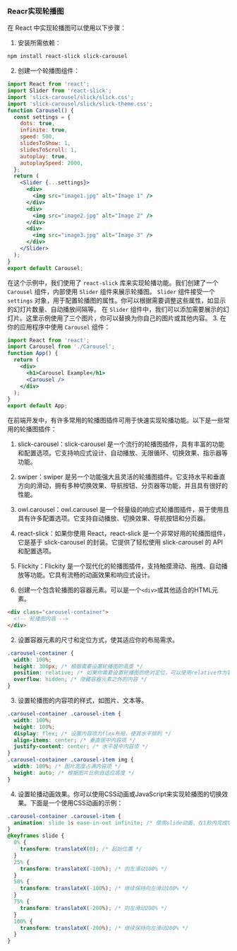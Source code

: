 ### Reacr实现轮播图

在 React 中实现轮播图可以使用以下步骤：

1. 安装所需依赖：
```bash
npm install react-slick slick-carousel
```
2. 创建一个轮播图组件：
```jsx
import React from 'react';
import Slider from 'react-slick';
import 'slick-carousel/slick/slick.css';
import 'slick-carousel/slick/slick-theme.css';
function Carousel() {
  const settings = {
    dots: true,
    infinite: true,
    speed: 500,
    slidesToShow: 1,
    slidesToScroll: 1,
    autoplay: true,
    autoplaySpeed: 2000,
  };
  return (
    <Slider {...settings}>
      <div>
        <img src="image1.jpg" alt="Image 1" />
      </div>
      <div>
        <img src="image2.jpg" alt="Image 2" />
      </div>
      <div>
        <img src="image3.jpg" alt="Image 3" />
      </div>
    </Slider>
  );
}
export default Carousel;
```
在这个示例中，我们使用了 `react-slick` 库来实现轮播功能。我们创建了一个 `Carousel` 组件，内部使用 `Slider` 组件来展示轮播图。
`Slider` 组件接受一个 `settings` 对象，用于配置轮播图的属性。你可以根据需要调整这些属性，如显示的幻灯片数量、自动播放间隔等。
在 `Slider` 组件中，我们可以添加需要展示的幻灯片。这里示例使用了三个图片，你可以替换为你自己的图片或其他内容。
3. 在你的应用程序中使用 `Carousel` 组件：
```jsx
import React from 'react';
import Carousel from './Carousel';
function App() {
  return (
    <div>
      <h1>Carousel Example</h1>
      <Carousel />
    </div>
  );
}
export default App;
```


在前端开发中，有许多常用的轮播图插件可用于快速实现轮播功能。以下是一些常用的轮播图插件：

1. slick-carousel：slick-carousel 是一个流行的轮播图插件，具有丰富的功能和配置选项。它支持响应式设计、自动播放、无限循环、切换效果、指示器等功能。
2. swiper：swiper 是另一个功能强大且灵活的轮播图插件。它支持水平和垂直方向的滑动，拥有多种切换效果、导航按钮、分页器等功能，并且具有很好的性能。
3. owl.carousel：owl.carousel 是一个轻量级的响应式轮播图插件，易于使用且具有许多配置选项。它支持自动播放、切换效果、导航按钮和分页器。
4. react-slick：如果你使用 React，react-slick 是一个非常好用的轮播图组件，它是基于 slick-carousel 的封装。它提供了轻松使用 slick-carousel 的 API 和配置选项。
5. Flickity：Flickity 是一个现代化的轮播图插件，支持触摸滑动、拖拽、自动播放等功能。它具有流畅的动画效果和响应式设计。
 

1. 创建一个包含轮播图的容器元素。可以是一个`<div>`或其他适合的HTML元素。
```html
<div class="carousel-container">
  <!-- 轮播图内容 -->
</div>
```
2. 设置容器元素的尺寸和定位方式，使其适应你的布局需求。
```css
.carousel-container {
  width: 100%;
  height: 300px; /* 根据需要设置轮播图的高度 */
  position: relative; /* 如果你需要设置轮播图的绝对定位，可以使用relative作为容器元素的定位方式 */
  overflow: hidden; /* 隐藏容器元素之外的内容 */
}
```
3. 设置轮播图的内容项的样式，如图片、文本等。
```css
.carousel-container .carousel-item {
  width: 100%;
  height: 100%;
  display: flex; /* 设置内容项为flex布局，使其水平排列 */
  align-items: center; /* 垂直居中内容项 */
  justify-content: center; /* 水平居中内容项 */
}
.carousel-container .carousel-item img {
  width: 100%; /* 图片宽度占满内容项 */
  height: auto; /* 根据图片比例自适应高度 */
}
```
4. 设置轮播动画效果。你可以使用CSS动画或JavaScript来实现轮播图的切换效果。下面是一个使用CSS动画的示例：
```css
.carousel-container .carousel-item {
  animation: slide 1s ease-in-out infinite; /* 使用slide动画，在1秒内完成切换，以缓入缓出的方式无限循环 */
}
@keyframes slide {
  0% {
    transform: translateX(0); /* 起始位置 */
  }
  25% {
    transform: translateX(-100%); /* 向左滑动100% */
  }
  50% {
    transform: translateX(-100%); /* 继续保持向左滑动100% */
  }
  75% {
    transform: translateX(-200%); /* 向左滑动200% */
  }
  100% {
    transform: translateX(-200%); /* 继续保持向左滑动200% */
  }
}
```
